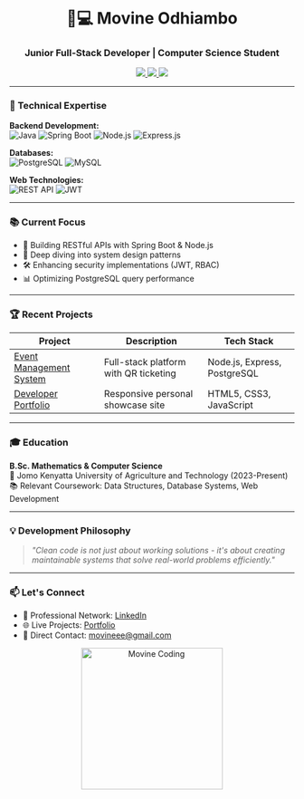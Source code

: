 <h1 align="center">👨💻 Movine Odhiambo</h1>
<h3 align="center">Junior Full-Stack Developer | Computer Science Student</h3>

<p align="center">
  <a href="https://www.linkedin.com/in/movine-odhiambo-5b4b5935a/">
    <img src="https://img.shields.io/badge/LinkedIn-0077B5?style=for-the-badge&logo=linkedin&logoColor=white">
  </a>
  <a href="https://movine-portfolio.vercel.app/">
    <img src="https://img.shields.io/badge/Portfolio-%23000000.svg?style=for-the-badge&logo=vercel&logoColor=white">
  </a>
  <a href="mailto:movineee@gmail.com">
    <img src="https://img.shields.io/badge/Gmail-D14836?style=for-the-badge&logo=gmail&logoColor=white">
  </a>
</p>

---

### 🚀 Technical Expertise

**Backend Development:**  
![Java](https://img.shields.io/badge/Java-ED8B00?style=flat&logo=openjdk&logoColor=white)
![Spring Boot](https://img.shields.io/badge/Spring_Boot-6DB33F?style=flat&logo=springboot&logoColor=white)
![Node.js](https://img.shields.io/badge/Node.js-43853D?style=flat&logo=nodedotjs&logoColor=white)
![Express.js](https://img.shields.io/badge/Express.js-404D59?style=flat)

**Databases:**  
![PostgreSQL](https://img.shields.io/badge/PostgreSQL-316192?style=flat&logo=postgresql&logoColor=white)
![MySQL](https://img.shields.io/badge/MySQL-005C84?style=flat&logo=mysql&logoColor=white)

**Web Technologies:**  
![REST API](https://img.shields.io/badge/REST_API-FF6C37?style=flat&logo=rest&logoColor=white)
![JWT](https://img.shields.io/badge/JWT-000000?style=flat&logo=jsonwebtokens&logoColor=white)

---

### 📚 Current Focus

- 🔭 Building RESTful APIs with Spring Boot & Node.js
- 🌱 Deep diving into system design patterns
- 🛠️ Enhancing security implementations (JWT, RBAC)
- 📊 Optimizing PostgreSQL query performance

---

### 🏆 Recent Projects

| Project | Description | Tech Stack |
|---------|-------------|------------|
| [Event Management System](https://github.com/Movineo/event-system) | Full-stack platform with QR ticketing | Node.js, Express, PostgreSQL |
| [Developer Portfolio](https://movine-portfolio.vercel.app/) | Responsive personal showcase site | HTML5, CSS3, JavaScript |

---

### 🎓 Education

**B.Sc. Mathematics & Computer Science**  
📍 Jomo Kenyatta University of Agriculture and Technology (2023-Present)  
📚 Relevant Coursework: Data Structures, Database Systems, Web Development

---

### 💡 Development Philosophy

> *"Clean code is not just about working solutions - it's about creating maintainable systems that solve real-world problems efficiently."*

---

### 📫 Let's Connect

- 💼 Professional Network: [LinkedIn](https://www.linkedin.com/in/movine-odhiambo-5b4b5935a/)
- 🌐 Live Projects: [Portfolio](https://movine-portfolio.vercel.app/)
- 📧 Direct Contact: [movineee@gmail.com](mailto:movineee@gmail.com)

<p align="center">
  <img src="https://github.com/Movineo/movineo/assets/135596441/4957f143-bd34-41b9-aac4-57bc327721e5" width="250" alt="Movine Coding">
</p>
